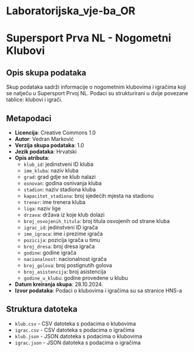 # Laboratorijska_vje-ba_OR
# Supersport Prva NL - Nogometni Klubovi

## Opis skupa podataka
Skup podataka sadrži informacije o nogometnim klubovima i igračima koji se natječu u Supersport Prvoj NL. Podaci su strukturirani u dvije povezane tablice: klubovi i igrači.

## Metapodaci
- **Licencija**: Creative Commons 1.0
- **Autor**: Vedran Marković
- **Verzija skupa podataka**: 1.0
- **Jezik podataka**: Hrvatski
- **Opis atributa**:
  - `klub_id`: jedinstveni ID kluba
  - `ime_kluba`: naziv kluba
  - `grad`: grad gdje se klub nalazi
  - `osnovan`: godina osnivanja kluba
  - `stadion`: naziv stadiona kluba
  - `kapacitet_stadiona`: broj sjedećih mjesta na stadionu
  - `trener`: ime trenera kluba
  - `liga`: naziv lige
  - `drzava`: država iz koje klub dolazi
  - `broj_osvojenih_titula`: broj titula osvojenih od strane kluba
  - `igrac_id`: jedinstveni ID igrača
  - `ime_igraca`: ime i prezime igrača
  - `pozicija`: pozicija igrača u timu
  - `broj_dresa`: broj dresa igrača
  - `godine`: godine igrača
  - `nacionalnost`: nacionalnost igrača
  - `broj_golova`: broj postignutih golova
  - `broj_asistencija`: broj asistencija
  - `godine_u_klubu`: godine provedene u klubu
- **Datum kreiranja skupa**: 28.10.2024.
- **Izvor podataka**: Podaci o klubovima i igračima su sa stranice HNS-a

## Struktura datoteka
- `klub.csv` - CSV datoteka s podacima o klubovima
- `igrac.csv` - CSV datoteka s podacima o igračima
- `klub.json` - JSON datoteka s podacima o klubovima
- `igrac.json` - JSON datoteka s podacima o igračima
